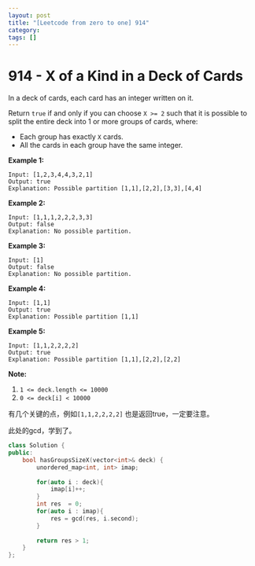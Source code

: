 ```yaml
---
layout: post
title: "[Leetcode from zero to one] 914"
category: 
tags: []
---
```


# 914 - X of a Kind in a Deck of Cards

In a deck of cards, each card has an integer written on it.

Return `true` if and only if you can choose `X >= 2` such that it is possible to split the entire deck into 1 or more groups of cards, where:

- Each group has exactly `X` cards.
- All the cards in each group have the same integer.

 

**Example 1:**

```
Input: [1,2,3,4,4,3,2,1]
Output: true
Explanation: Possible partition [1,1],[2,2],[3,3],[4,4]
```

**Example 2:**

```
Input: [1,1,1,2,2,2,3,3]
Output: false
Explanation: No possible partition.
```

**Example 3:**

```
Input: [1]
Output: false
Explanation: No possible partition.
```

**Example 4:**

```
Input: [1,1]
Output: true
Explanation: Possible partition [1,1]
```

**Example 5:**

```
Input: [1,1,2,2,2,2]
Output: true
Explanation: Possible partition [1,1],[2,2],[2,2]
```


**Note:**

1. `1 <= deck.length <= 10000`
2. `0 <= deck[i] < 10000`

有几个关键的点，例如`[1,1,2,2,2,2]` 也是返回true，一定要注意。

此处的gcd，学到了。

```c++
class Solution {
public:
    bool hasGroupsSizeX(vector<int>& deck) {
        unordered_map<int, int> imap;
        
        for(auto i : deck){
            imap[i]++;
        }
        int res  = 0;
        for(auto i : imap){
            res = gcd(res, i.second);
        }
        
        return res > 1;
    }
};
```

